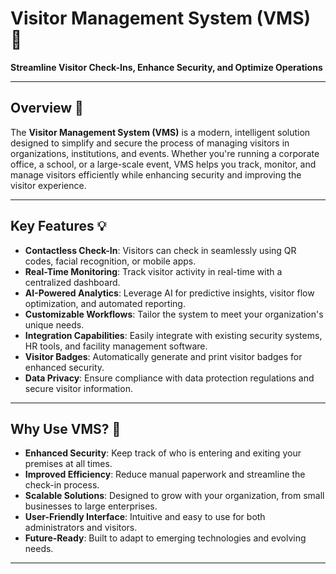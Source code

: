 # Visitor Management System (VMS) 🚀

**Streamline Visitor Check-Ins, Enhance Security, and Optimize Operations**

---

## Overview 🌟
The **Visitor Management System (VMS)** is a modern, intelligent solution designed to simplify and secure the process of managing visitors in organizations, institutions, and events. Whether you're running a corporate office, a school, or a large-scale event, VMS helps you track, monitor, and manage visitors efficiently while enhancing security and improving the visitor experience.

---

## Key Features 💡
- **Contactless Check-In**: Visitors can check in seamlessly using QR codes, facial recognition, or mobile apps.
- **Real-Time Monitoring**: Track visitor activity in real-time with a centralized dashboard.
- **AI-Powered Analytics**: Leverage AI for predictive insights, visitor flow optimization, and automated reporting.
- **Customizable Workflows**: Tailor the system to meet your organization's unique needs.
- **Integration Capabilities**: Easily integrate with existing security systems, HR tools, and facility management software.
- **Visitor Badges**: Automatically generate and print visitor badges for enhanced security.
- **Data Privacy**: Ensure compliance with data protection regulations and secure visitor information.

---

## Why Use VMS? 🚀
- **Enhanced Security**: Keep track of who is entering and exiting your premises at all times.
- **Improved Efficiency**: Reduce manual paperwork and streamline the check-in process.
- **Scalable Solutions**: Designed to grow with your organization, from small businesses to large enterprises.
- **User-Friendly Interface**: Intuitive and easy to use for both administrators and visitors.
- **Future-Ready**: Built to adapt to emerging technologies and evolving needs.

---
